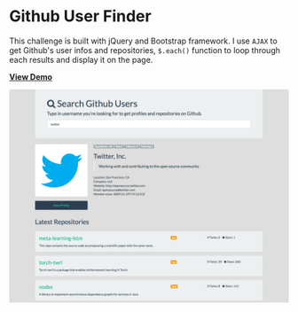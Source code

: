 # Github User Finder

This challenge is built with jQuery and Bootstrap framework. I use `AJAX` to get Github's user infos and repositories, `$.each()` function to loop through each results and display it on the page.

[**View Demo**](https://pamcy.github.io/50Websites/30-github-user-finder)

![Github User Finder](./imgs/demo-search-github.png)
